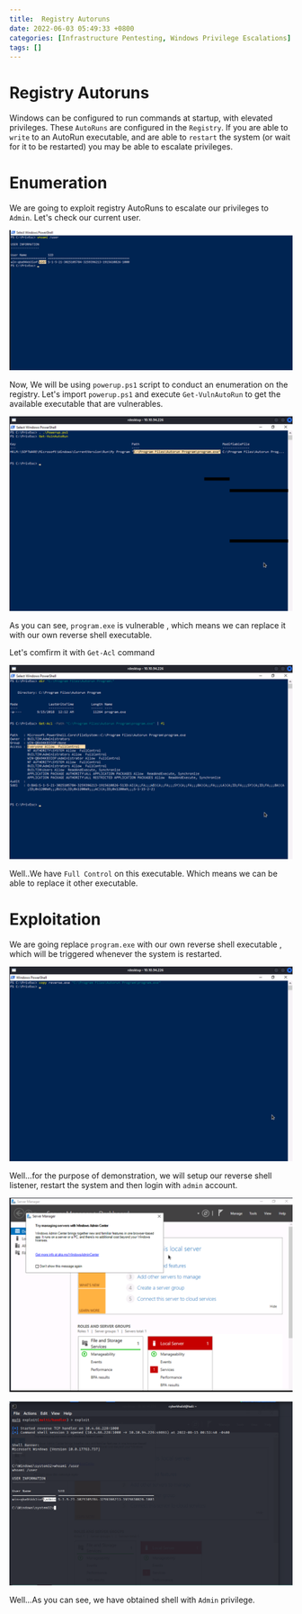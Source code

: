 ```yaml
---
title:  Registry Autoruns
date: 2022-06-03 05:49:33 +0800
categories: [Infrastructure Pentesting, Windows Privilege Escalations]
tags: []  
---
```


# Registry Autoruns

Windows can be configured to run commands at startup, with elevated privileges. These `AutoRuns` are configured in the `Registry`. If you are able to `write` to an AutoRun executable, and are able to `restart` the system (or wait for it to be restarted) you may be able to escalate privileges.

# Enumeration

We are going to exploit registry AutoRuns to escalate our privileges to `Admin`. Let's check our current user.

![winpriv](https://raw.githubusercontent.com/cyberkhalid/cyberkhalid.github.io/main/assets/img/ipentest/winprivsrvperm0.png)

Now, We will be using `powerup.ps1` script to conduct an enumeration on the registry. Let's import `powerup.ps1` and execute `Get-VulnAutoRun` to get the available executable that are vulnerables.

![winpriv](https://raw.githubusercontent.com/cyberkhalid/cyberkhalid.github.io/main/assets/img/ipentest/winprivautorun1.png)

As you can see, `program.exe` is vulnerable , which means we can replace it with our own reverse shell executable.

Let's comfirm it with `Get-Acl` command

![winpriv](https://raw.githubusercontent.com/cyberkhalid/cyberkhalid.github.io/main/assets/img/ipentest/winprivautorun2.png)

Well..We have `Full Control` on this executable. Which means we can be able to replace it other executable.

# Exploitation

We are going replace `program.exe` with our own reverse shell executable , which will be triggered whenever the system is restarted.

![winpriv](https://raw.githubusercontent.com/cyberkhalid/cyberkhalid.github.io/main/assets/img/ipentest/winprivautorun3.png)

Well...for the purpose of demonstration, we will setup our reverse shell listener, restart the system and then login with `admin` account.

![winpriv](https://raw.githubusercontent.com/cyberkhalid/cyberkhalid.github.io/main/assets/img/ipentest/winprivautorun5.png)

![winpriv](https://raw.githubusercontent.com/cyberkhalid/cyberkhalid.github.io/main/assets/img/ipentest/winprivautorun4.png)

Well...As you can see, we have obtained shell with  `Admin` privilege.

 
